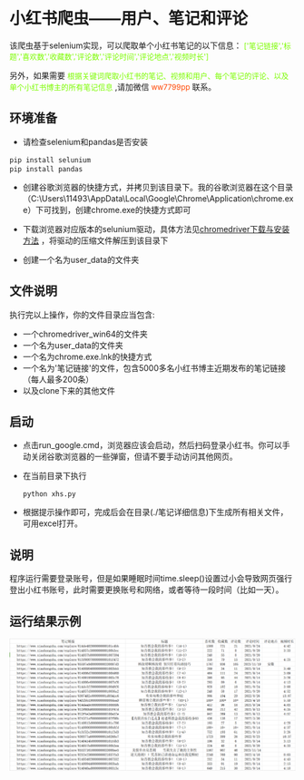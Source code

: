 # 小红书爬虫——用户、笔记和评论

该爬虫基于selenium实现，可以爬取单个小红书笔记的以下信息：
<font color=#7CFC00 size=2>['笔记链接','标题','喜欢数','收藏数','评论数','评论时间','评论地点','视频时长']</font>


另外，如果需要
<font color=#7CFC00 size=2>根据关键词爬取小红书的笔记、视频和用户、每个笔记的评论、以及单个小红书博主的所有笔记信息</font>
,请加微信
<font color=#FF4500 size=2>ww7799pp</font>
联系。



## 环境准备

- 请检查selenium和pandas是否安装

```shell
pip install selunium
pip install pandas
```

- 创建谷歌浏览器的快捷方式，并拷贝到该目录下。我的谷歌浏览器在这个目录（C:\Users\11493\AppData\Local\Google\Chrome\Application\chrome.exe）下可找到，创建chrome.exe的快捷方式即可



- 下载浏览器对应版本的selunium驱动，具体方法见[chromedriver下载与安装方法](https://blog.csdn.net/zhoukeguai/article/details/113247342) ，将驱动的压缩文件解压到该目录下
- 创建一个名为user_data的文件夹


## 文件说明
执行完以上操作，你的文件目录应当包含:

- 一个chromedriver_win64的文件夹
- 一个名为user_data的文件夹
- 一个名为chrome.exe.lnk的快捷方式
- 一个名为'笔记链接'的文件，包含5000多名小红书博主近期发布的笔记链接（每人最多200条）
- 以及clone下来的其他文件

## 启动
- 点击run_google.cmd，浏览器应该会启动，然后扫码登录小红书。你可以手动关闭谷歌浏览器的一些弹窗，但请不要手动访问其他网页。

- 在当前目录下执行

  ```shell
  python xhs.py
  ```

- 根据提示操作即可，完成后会在目录(./笔记详细信息)下生成所有相关文件，可用excel打开。

## 说明

程序运行需要登录账号，但是如果睡眠时间time.sleep()设置过小会导致网页强行登出小红书账号，此时需要更换账号和网络，或者等待一段时间（比如一天）。

## 运行结果示例

![img.png](image/img.png)